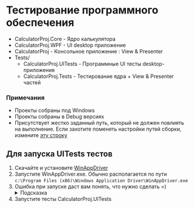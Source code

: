 # Тестирование программного обеспечения
- CalculatorProj.Core - Ядро калькулятора
- CalculatorProj.WPF - UI desktop приложение
- CalculatorProj - Консольное приложение : View & Presenter
- Tests/
    - CalculatorProj.UITests - Программные UI тесты desktop-приложения
    - CalculatorProj.Tests - Тестирование ядра + View & Presenter частей

### Примечания
- Проекты собраны под Windows
- Проекты собраны в Debug версиях
- Присутствует жестко заданный путь, который не должен повлиять на выполнение. Если захотите поменять настройки путей сборки, измените [эту строку](https://github.com/devTryer31/Testing-software/blob/52bd656ac0d9f94b1667f5d36ef9b6f648db1b20/CalculatorProj.UITests/UITestsBase.cs#L10)

## Для запуска UITests тестов
1. Скачайте и установите [WinAppDriver](https://github.com/microsoft/WinAppDriver/releases)
2. Запустите WinAppDriver.exe. Обычно располагается по пути `c:\Program Files (x86)\Windows Application Driver\WinAppDriver.exe`
3. Ошибка при запуске даст вам понять, что нужно сделать =) 
    <details><summary>Подсказка</summary>
        Включите режим разработчика в Windows.
    </details>
4. Запустите тесты CalculatorProj.UITests
